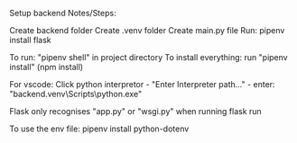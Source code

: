 Setup backend Notes/Steps:

Create backend folder
Create .venv folder
Create main.py file
Run: pipenv install flask

To run: "pipenv shell" in project directory
To install everything: run "pipenv install" (npm install)

For vscode: Click python interpretor - "Enter Interpreter path..." - enter: "backend\.venv\Scripts\python.exe"

Flask only recognises "app.py" or "wsgi.py" when running flask run

To use the env file:
pipenv install python-dotenv
